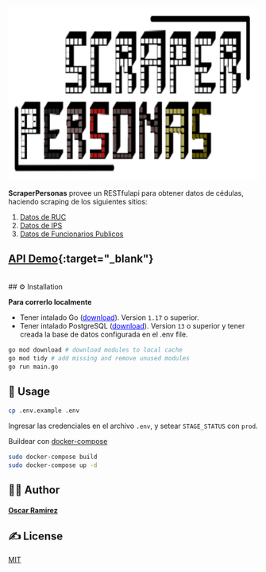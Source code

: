 <p align="center">
  <a target="_blank" href="http://apiscraper.yocreativo.com/swagger">
    <picture>
      <source height="350" media="(prefers-color-scheme: dark)" srcset="scraperlogo.png">
      <img height="350" alt="Scraper Perosnas" src="scraperlogo.png">
    </picture>
  </a>
  <br>
</p>
<p align="left">
  <b>ScraperPersonas</b> provee un RESTfulapi para obtener datos de cédulas, haciendo scraping de los siguientes sitios:
  <br>
  <ol>
    <li><a target="_blank" href="https://ruc.com.py">Datos de RUC</a></li>
    <li><a target="_blank" href="https://servicios.ips.gov.py/consulta_asegurado/comprobacion_de_derecho_externo.php">Datos de IPS</a></li>
    <li><a target="_blank" href="https://datos.sfp.gov.py/data/funcionarios">Datos de Funcionarios Publicos</a></li>
  </ol>
</p>

## [API Demo](http://apiscraper.yocreativo.com/swagger){:target="_blank"}
<br>
## ⚙️ Installation

**Para correrlo localmente**

  - Tener intalado Go (<a target="_blank" style="color: blue" href="https://go.dev/dl/">download</a>). Version `1.17` o superior.
  - Tener intalado PostgreSQL (<a target="_blank" style="color: blue" href="https://www.postgresql.org/">download</a>). Version `13` o superior y tener creada la base de datos configurada en el .env file.

```bash
go mod download # download modules to local cache
go mod tidy # add missing and remove unused modules
go run main.go
```


## 🚀 Usage

```bash
cp .env.example .env
```

Ingresar las credenciales en el archivo `.env`, y setear `STAGE_STATUS` con `prod`.

Buildear con [docker-compose](https://docs.docker.com/compose/install/)
```bash
sudo docker-compose build
sudo docker-compose up -d
```
## 👨‍💻 Author

#### [Oscar Ramirez](https://yocreativo.com)

## ✍️ License

[MIT](https://choosealicense.com/licenses/mit/)
